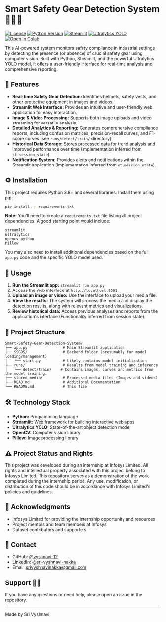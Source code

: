 # Smart Safety Gear Detection System 🦺👷‍♂️

[![License](https://img.shields.io/badge/License-MIT-blue.svg)](https://opensource.org/licenses/MIT)
[![Python Version](https://img.shields.io/badge/python-3.8+-blue.svg)](https://www.python.org/)
[![Streamlit](https://img.shields.io/badge/Streamlit-v1.27.0-orange.svg)](https://streamlit.io/)
[![Ultralytics YOLO](https://img.shields.io/badge/Ultralytics%20YOLO-v8-green.svg)](https://github.com/ultralytics/ultralytics)
[![Open In Colab](https://colab.research.google.com/assets/colab-badge.svg)](https://colab.research.google.com/)


This AI-powered system monitors safety compliance in industrial settings by detecting the presence (or absence) of crucial safety gear using computer vision.  Built with Python, Streamlit, and the powerful Ultralytics YOLO model, it offers a user-friendly interface for real-time analysis and comprehensive reporting.


## 🚀 Features

- **Real-time Safety Gear Detection:** Identifies helmets, safety vests, and other protective equipment in images and videos.
- **Streamlit Web Interface:** Provides an intuitive and user-friendly web application for easy interaction.
- **Image & Video Processing:** Supports both image uploads and video streaming for versatile analysis.
- **Detailed Analytics & Reporting:** Generates comprehensive compliance reports, including confusion matrices, precision-recall curves, and F1-score curves (see `runs/detect/train/` directory).
- **Historical Data Storage:** Stores processed data for trend analysis and improved performance over time (Implementation inferred from `st.session_state`).
- **Notification System:**  Provides alerts and notifications within the Streamlit application (Implementation inferred from `st.session_state`).


## ⚙️ Installation

This project requires Python 3.8+ and several libraries.  Install them using pip:

```bash
pip install -r requirements.txt
```

**Note:** You'll need to create a `requirements.txt` file listing all project dependencies.  A good starting point would include:

```
streamlit
ultralytics
opencv-python
Pillow
```

You may also need to install additional dependencies based on the full `app.py` code and the specific YOLO model used.


## 🏃 Usage

1.  **Run the Streamlit app:** `streamlit run app.py`
2.  Access the web interface at `http://localhost:8501`
3.  **Upload an image or video:** Use the interface to upload your media file.
4.  **View the results:** The system will process the media and display the detection results, along with relevant metrics and visualizations.
5.  **Review historical data:** Access previous analyses and reports from the application's interface (Functionality inferred from session state).


## 📁 Project Structure

```
Smart-Safety-Gear-Detection-System/
├── app.py                # Main Streamlit application
├── SSGDS/                # Backend folder (presumably for model loading/management)
│   └── start.py          # Likely contains model initialization
├── runs/                 # Results from model training and inference
│   └── detect/train/    # Contains images, curves and metrics from the model training.
├── stored_media/         # Processed media files (Images and videos)
├── READ.md               # Additional Documentation
└── README.md             # This file
```


## 🛠️ Technology Stack

- **Python:** Programming language
- **Streamlit:** Web framework for building interactive web apps
- **Ultralytics YOLO:** State-of-the-art object detection model
- **OpenCV:** Computer vision library
- **Pillow:** Image processing library

## ⚠️ Project Status and Rights

This project was developed during an internship at Infosys Limited. All rights and intellectual property associated with this project belong to Infosys Limited. This repository serves as a demonstration of the work completed during the internship period. Any use, modification, or distribution of this code should be in accordance with Infosys Limited's policies and guidelines.

## 🙏 Acknowledgments

- Infosys Limited for providing the internship opportunity and resources
- Project mentors and team members at Infosys
- Dataset contributors and supporters

## 📧 Contact

- GitHub: [@vyshnavi-12](https://github.com/vyshnavi-12)
- LinkedIn: [@sri-vyshnavi-nakka](https://www.linkedin.com/in/sri-vyshnavi-nakka-38136428b/)
- Email: [srivyshnavinakka@gmail.com](mailto:srivyshnavinakka@gmail.com)

## Support 🙋‍♂️

If you have any questions or need help, please open an issue in the repository.

---
Made by Sri Vyshnavi

